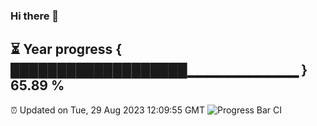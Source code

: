 ### Hi there 👋
⏳ Year progress { ███████████████████▁▁▁▁▁▁▁▁▁▁▁ } 65.89 %
---
⏰ Updated on Tue, 29 Aug 2023 12:09:55 GMT
![Progress Bar CI](https://github.com/Moyi321/Moyi321/workflows/Progress%20Bar%20CI/badge.svg)

